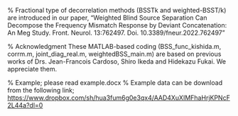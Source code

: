 % Fractional type of decorrelation methods (BSSTk and weighted-BSST/k) are introduced in our paper, 
“Weighted Blind Source Separation Can Decompose the Frequency Mismatch Response by Deviant Concatenation: An Meg Study. Front. Neurol. 13:762497. Doi. 10.3389/fneur.2022.762497” 

% Acknowledgment
These MATLAB-based coding (BSS_func_kishida.m, corrm.m, joint_diag_real.m, weightedBSS_main.m) are based on previous works of Drs. Jean-Francois Cardoso, Shiro Ikeda and Hidekazu Fukai. 
We appreciate them. 

% Example; please read example.docx
% Example data can be download from the following link; https://www.dropbox.com/sh/hua3fum6g0e3qx4/AAD4XuXIMFhaHrjKPNcF2L44a?dl=0